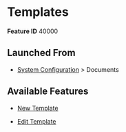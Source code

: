 # Templates

**Feature ID** 40000

## Launched From

- [System Configuration](System%20Configuration.md) > Documents

## Available Features

- [New Template](New%20Template.md)

- [Edit Template](Edit%20Template.md)





































































